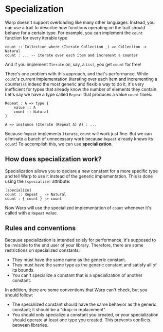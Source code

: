 # Specialization

Warp doesn't support overloading like many other languages. Instead, you can use a trait to describe how functions operating on the trait should behave for a certain type. For example, you can implement the `count` function for every iterable type:

```warp
count :: Collection where (Iterate Collection _) => Collection -> Natural
count : ... -- iterate over each item and increment a counter
```

And if you implement `Iterate` on, say, a `List`, you get `count` for free!

There's one problem with this approach, and that's performance. While `count`'s current implementation (iterating over each item and incrementing a counter) is indeed the most generic and flexible way to do it, it's very inefficient for types that already know the number of elements they contain. Let's say we have a type called `Repeat` that produces a value `count` times:

```warp
Repeat : A => type {
    value :: A
    count :: Natural
}

A => instance (Iterate (Repeat A) A) : ...
```

Because `Repeat` implements `Iterate`, `count` will work just fine. But we can eliminate a bunch of unnecessary work because `Repeat` already knows its `count`! To accomplish this, we can use **specialization**.

## How does specialization work?

Specialization allows you to declare a new constant for a more specific type and tell Warp to use it instead of the generic implementation. This is done using the `[specialize]` attribute:

```warp
[specialize]
count :: Repeat _ -> Natural
count : { count } -> count
```

Now Warp will use the specialized implementation of `count` whenever it's called with a `Repeat` value.

## Rules and conventions

Because specialization is intended solely for performance, it's supposed to be invisible to the end user of your library. Therefore, there are some restrictions on specialized constants:

-   They must have the same name as the generic constant.
-   They must have the same type as the generic constant and satisfy all of its bounds.
-   You can't specialize a constant that is a specialization of another constant.

In addition, there are some conventions that Warp can't check, but you should follow:

-   The specialized constant should have the same behavior as the generic constant; it should be a "drop-in replacement".
-   You should only specialize a constant you created, or your specialization should operate at least one type you created. This prevents conflicts between libraries.
